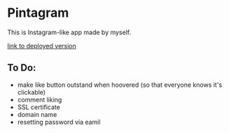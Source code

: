 # Pintagram
This is Instagram-like app made by myself.

<a href="http://167.99.204.139/">link to deployed version</a>

## To Do:
- make like button outstand when hoovered (so that everyone knows it's clickable)
- comment liking
- SSL certificate
- domain name
- resetting password via eamil
